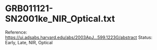 # GRB011121-SN2001ke_NIR_Optical.txt

Reference: https://ui.adsabs.harvard.edu/abs/2003ApJ...599.1223G/abstract
Status: Early, Late, NIR, Optical